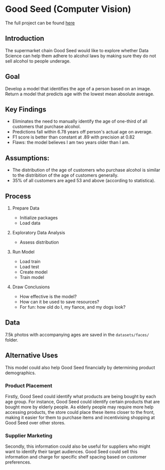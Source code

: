# Good Seed (Computer Vision)

The full project can be found [here](good-seed.ipynb)

## Introduction

The supermarket chain Good Seed would like to explore whether Data Science can help them adhere to alcohol laws by making sure they do not sell alcohol to people underage.

## Goal

Develop a model that identifies the age of a person based on an image. Return a model that predicts age with the lowest mean absolute average. 

## Key Findings

- Eliminates the need to manually identify the age of one-third of all customers that purchase alcohol.
- Predictions fall within 6.78 years off person's actual age on average.
- F1 score is better than constant at .89 with precision at 0.82
- Flaws: the model believes I am two years older than I am.



## Assumptions: 
- The distribution of the age of customers who purchase alcohol is similar to the distribition of the age of customers generally.
- 35% of all customers are aged 53 and above (according to statistica).

## Process

1. Prepare Data
    - Initialize packages
    - Load data
    
2. Exploratory Data Analysis
    - Assess distribution

3. Run Model
    - Load train
    - Load test
    - Create model
    - Train model

4. Draw Conclusions
    - How effective is the model?
    - How can it be used to save resources?
    - For fun: how old do I, my fiance, and my dogs look? 


## Data

7.5k photos with accompanying ages are saved in the `datasets/faces/` folder.


## Alternative Uses

This model could also help Good Seed financially by determining product demographics.

### Product Placement

Firstly, Good Seed could identify what products are being bought by each age group. For instance, Good Seed could identify certain products that are bought more by elderly people. As elderly people may require more help accessing products, the store could place these items closer to the front, making it easier for them to purchase items and incentivising shopping at Good Seed over other stores. 

### Supplier Marketing
Secondly, this information could also be useful for suppliers who might want to identify their target audiences. Good Seed could sell this information and charge for specific shelf spacing based on customer preferences.